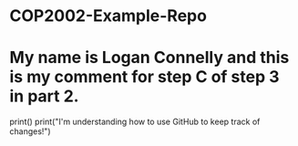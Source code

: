 # COP2002-Example-Repo
# My name is Logan Connelly and this is my comment for step C of step 3 in part 2.

print()
print("I'm understanding how to use GitHub to keep track of changes!")
